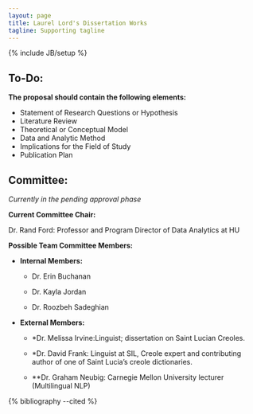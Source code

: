 ```yaml
---
layout: page
title: Laurel Lord's Dissertation Works
tagline: Supporting tagline
---
```

{% include JB/setup %}


## To-Do:

**The proposal should contain the following elements:**

- Statement of Research Questions or Hypothesis
- Literature Review
- Theoretical or Conceptual Model
- Data and Analytic Method
- Implications for the Field of Study
- Publication Plan


## Committee: 

*Currently in the pending approval phase*

**Current Committee Chair:**

Dr. Rand Ford: Professor and Program Director of Data Analytics at HU

**Possible Team Committee Members:**  


- **Internal Members:**

    - Dr. Erin Buchanan

    - Dr. Kayla Jordan

    - Dr. Roozbeh Sadeghian


- **External Members:** 

    - *Dr. Melissa Irvine:Linguist; dissertation on Saint Lucian Creoles.

    - *Dr. David Frank: Linguist at SIL, Creole expert and contributing author of one of Saint Lucia’s creole dictionaries.

    - **Dr. Graham Neubig: Carnegie Mellon University lecturer (Multilingual NLP)


{% bibliography --cited %}